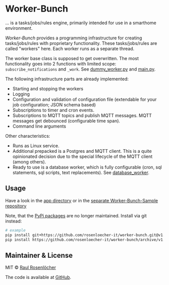 # Worker-Bunch

... is a tasks/jobs/rules engine, primarily intended for use in a smarthome environment.

*Worker-Bunch* provides a programming infrastructure for creating tasks/jobs/rules with proprietary functionality.
These tasks/jobs/rules are called "workers" here. Each worker runs as a separate thread.

The worker base class is supposed to get overwritten. The most functionality goes into 2 functions with limited scope:
`subscribe_notifications` and `_work`. See
[dummy_worker.py](https://github.com/rosenloecher-it/worker-bunch/blob/master/app/dummy_worker.py) and
[main.py](https://github.com/rosenloecher-it/worker-bunch/blob/master/app/main.py).

The following infrastructure parts are already implemented:
- Starting and stopping the workers
- Logging
- Configuration and validation of configuration file (extendable for your job configuration; JSON schema based)
- Subscriptions to timer and cron events.
- Subscriptions to MQTT topics and publish MQTT messages. MQTT messages get debounced (configurable time span).
- Command line arguments

Other characteristics:
- Runs as Linux service.
- Additional prepacked is a Postgres and MQTT client.
  This is a quite opinionated decision due to the special lifecycle of the MQTT client (among others).
- Ready to use is a database worker, which is fully configurable (cron, sql statements, sql scripts, text replacements).
  See [database_worker](https://github.com/rosenloecher-it/worker-bunch/blob/master/worker_bunch/database/database_worker.py).


## Usage

Have a look in the [app directory](https://github.com/rosenloecher-it/worker-bunch/blob/master/app)
or in the [separate Worker-Bunch-Sample repository](https://github.com/rosenloecher-it/worker-bunch-sample)

Note, that the [PyPi packages](https://pypi.org/project/worker-bunch/) are no longer maintained.
Install via git instead: 
```bash
# example
pip install git+https://github.com/rosenloecher-it/worker-bunch.git@v1.0.5
pip install https://github.com/rosenloecher-it/worker-bunch/archive/v1.0.5.tar.gz
```

## Maintainer & License

MIT © [Raul Rosenlöcher](https://github.com/rosenloecher-it)

The code is available at [GitHub][home].

[home]: https://github.com/rosenloecher-it/worker-bunch
